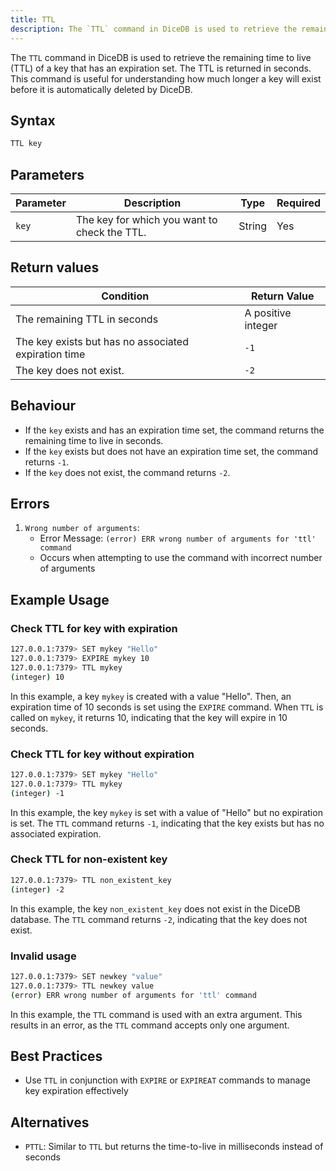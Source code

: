 ```yaml
---
title: TTL
description: The `TTL` command in DiceDB is used to retrieve the remaining time to live (TTL) of a key that has an expiration set. The TTL is returned in seconds. This command is useful for understanding how much longer a key will exist before it is automatically deleted by DiceDB.
---
```


The `TTL` command in DiceDB is used to retrieve the remaining time to live (TTL) of a key that has an expiration set. The TTL is returned in seconds. This command is useful for understanding how much longer a key will exist before it is automatically deleted by DiceDB.

## Syntax

```bash
TTL key
```

## Parameters
| Parameter       | Description                                      | Type    | Required |
|-----------------|--------------------------------------------------|---------|----------|
| `key`           | The key for which you want to check the TTL.                   | String  | Yes      |

## Return values

| Condition                                      | Return Value                                      |
|------------------------------------------------|---------------------------------------------------|
| The remaining TTL in seconds                         | A positive integer                                              |
| The key exists but has no associated expiration time            | `-1`                                             |
| The key does not exist.    | `-2`                                             |


## Behaviour

- If the `key` exists and has an expiration time set, the command returns the remaining time to live in seconds.
- If the `key` exists but does not have an expiration time set, the command returns `-1`.
- If the `key` does not exist, the command returns `-2`.

## Errors

1. `Wrong number of arguments`:
   - Error Message: `(error) ERR wrong number of arguments for 'ttl' command`
   - Occurs when attempting to use the command with incorrect number of arguments

## Example Usage

### Check TTL for key with expiration

```bash
127.0.0.1:7379> SET mykey "Hello"
127.0.0.1:7379> EXPIRE mykey 10
127.0.0.1:7379> TTL mykey
(integer) 10
```

In this example, a key `mykey` is created with a value "Hello". Then, an expiration time of 10 seconds is set using the `EXPIRE` command. When `TTL` is called on `mykey`, it returns 10, indicating that the key will expire in 10 seconds.


### Check TTL for key without expiration

```bash
127.0.0.1:7379> SET mykey "Hello"
127.0.0.1:7379> TTL mykey
(integer) -1
```

In this example, the key `mykey` is set with a value of "Hello" but no expiration is set. The `TTL` command returns `-1`, indicating that the key exists but has no associated expiration.

### Check TTL for non-existent key

```bash
127.0.0.1:7379> TTL non_existent_key
(integer) -2
```

In this example, the key `non_existent_key` does not exist in the DiceDB database. The `TTL` command returns `-2`, indicating that the key does not exist.

### Invalid usage

```bash
127.0.0.1:7379> SET newkey "value"
127.0.0.1:7379> TTL newkey value
(error) ERR wrong number of arguments for 'ttl' command
```

In this example, the `TTL` command is used with an extra argument. This results in an error, as the `TTL` command accepts only one argument.

## Best Practices
- Use `TTL` in conjunction with `EXPIRE` or `EXPIREAT` commands to manage key expiration effectively

## Alternatives
- `PTTL`: Similar to `TTL` but returns the time-to-live in milliseconds instead of seconds
